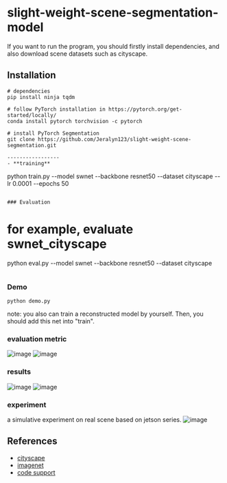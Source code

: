 # slight-weight-scene-segmentation-model
If you want to run the program, you should firstly install dependencies, and also download scene datasets such as cityscape.
## Installation
```
# dependencies
pip install ninja tqdm

# follow PyTorch installation in https://pytorch.org/get-started/locally/
conda install pytorch torchvision -c pytorch

# install PyTorch Segmentation
git clone https://github.com/Jeralyn123/slight-weight-scene-segmentation.git

-----------------
- **training**
```
python train.py --model swnet --backbone resnet50 --dataset cityscape --lr 0.0001 --epochs 50
```

### Evaluation
```
# for example, evaluate swnet_cityscape
python eval.py --model swnet --backbone resnet50 --dataset cityscape
```
```
### Demo
```
python demo.py 
```
note: you also can train a reconstructed model by yourself. Then, you should add this net into "train". 
### evaluation metric

![image](https://user-images.githubusercontent.com/43395674/159432544-e37ea05a-61e9-4f9d-b0ec-e381845ad900.png)
![image](https://user-images.githubusercontent.com/43395674/159432566-4e79d269-f4ad-4b99-b0e6-ecd7d21a8255.png)

### results

![image](https://user-images.githubusercontent.com/43395674/159432651-2365cf4c-a06d-46d1-83df-994ddd0769fb.png)
![image](https://user-images.githubusercontent.com/43395674/159432664-732faf8e-1f7a-49f1-9c54-607a9270aa1e.png)
### experiment 
a simulative experiment on real scene based on jetson series.
![image](https://user-images.githubusercontent.com/43395674/159433770-ea19dea9-d0ab-45f0-b006-a5c6a028447a.png)

## References
- [cityscape](https://github.com/mcordts/cityscapesScripts.git)
- [imagenet](https://github.com/pytorch/examples/tree/master/imagenet)
- [code support](https://github.com/Tramac/awesome-semantic-segmentation-pytorch.git)

<!--
[![python-image]][python-url]
[![pytorch-image]][pytorch-url]
[![lic-image]][lic-url]
--> 

